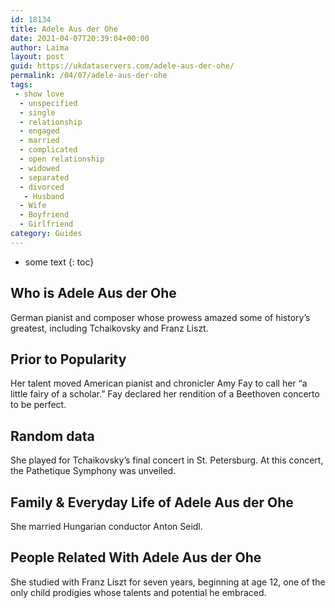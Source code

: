 ```yaml
---
id: 18134
title: Adele Aus der Ohe
date: 2021-04-07T20:39:04+00:00
author: Laima
layout: post
guid: https://ukdataservers.com/adele-aus-der-ohe/
permalink: /04/07/adele-aus-der-ohe
tags:
 - show love
  - unspecified
  - single
  - relationship
  - engaged
  - married
  - complicated
  - open relationship
  - widowed
  - separated
  - divorced
   - Husband
  - Wife
  - Boyfriend
  - Girlfriend
category: Guides
---
```


* some text
{: toc}


## Who is Adele Aus der Ohe
                  
                  
                  
German pianist and composer whose prowess amazed some of history&#8217;s greatest, including Tchaikovsky and Franz Liszt.
                  
              
            
              
            
                
                
                
## Prior to Popularity
                  
                  
                  
Her talent moved American pianist and chronicler Amy Fay to call her &#8220;a little fairy of a scholar.&#8221; Fay declared her rendition of a Beethoven concerto to be perfect.
                  
              
            
              
            
                
                
                
## Random data
                  
                  
                  
She played for Tchaikovsky&#8217;s final concert in St. Petersburg. At this concert, the Pathetique Symphony was unveiled.
                  
              
            
              
            
                
                
                
## Family & Everyday Life of Adele Aus der Ohe
                  
                  
                  
She married Hungarian conductor Anton Seidl.
                  
              
            
              
            
                
                
                
## People Related With Adele Aus der Ohe
                  
                  
                  
She studied with Franz Liszt for seven years, beginning at age 12, one of the only child prodigies whose talents and potential he embraced.
                  
              
            
              
            
                
              
            
              
              
            
            
              
            
          
          
          